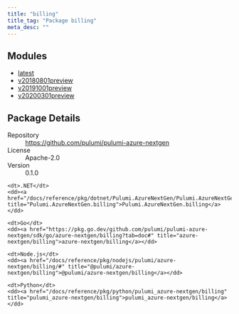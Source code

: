 ```yaml
---
title: "billing"
title_tag: "Package billing"
meta_desc: ""
---
```


<!-- WARNING: this file was generated by Pulumi Docs Generator. -->
<!-- Do not edit by hand unless you're certain you know what you are doing! -->



<h2 id="modules">Modules</h2>
<ul class="api">
    <li><a href="latest/" title="latest"><span class="symbol module"></span>latest</a></li>
    <li><a href="v20180801preview/" title="v20180801preview"><span class="symbol module"></span>v20180801preview</a></li>
    <li><a href="v20191001preview/" title="v20191001preview"><span class="symbol module"></span>v20191001preview</a></li>
    <li><a href="v20200301preview/" title="v20200301preview"><span class="symbol module"></span>v20200301preview</a></li>
</ul>

<h2 id="package-details">Package Details</h2>
<dl class="package-details">
	<dt>Repository</dt>
	<dd><a href="https://github.com/pulumi/pulumi-azure-nextgen">https://github.com/pulumi/pulumi-azure-nextgen</a></dd>
	<dt>License</dt>
	<dd>Apache-2.0</dd>
	<dt>Version</dt>
	<dd>0.1.0</dd>
</dl>



<dl class="tabular">

    <dt>.NET</dt>
    <dd><a href="/docs/reference/pkg/dotnet/Pulumi.AzureNextGen/Pulumi.AzureNextGen.billing.html" title="Pulumi.AzureNextGen.billing">Pulumi.AzureNextGen.billing</a></dd>

    <dt>Go</dt>
    <dd><a href="https://pkg.go.dev/github.com/pulumi/pulumi-azure-nextgen/sdk/go/azure-nextgen/billing?tab=doc#" title="azure-nextgen/billing">azure-nextgen/billing</a></dd>

    <dt>Node.js</dt>
    <dd><a href="/docs/reference/pkg/nodejs/pulumi/azure-nextgen/billing/#" title="@pulumi/azure-nextgen/billing">@pulumi/azure-nextgen/billing</a></dd>

    <dt>Python</dt>
    <dd><a href="/docs/reference/pkg/python/pulumi_azure-nextgen/billing" title="pulumi_azure-nextgen/billing">pulumi_azure-nextgen/billing</a></dd>

</dl>

